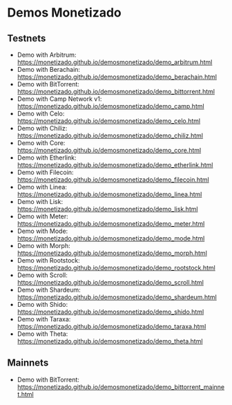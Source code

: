 # Demos Monetizado

## Testnets

- Demo with Arbitrum: https://monetizado.github.io/demosmonetizado/demo_arbitrum.html
- Demo with Berachain: https://monetizado.github.io/demosmonetizado/demo_berachain.html
- Demo with BitTorrent: https://monetizado.github.io/demosmonetizado/demo_bittorrent.html
- Demo with Camp Network v1: https://monetizado.github.io/demosmonetizado/demo_camp.html
- Demo with Celo: https://monetizado.github.io/demosmonetizado/demo_celo.html
- Demo with Chiliz: https://monetizado.github.io/demosmonetizado/demo_chiliz.html
- Demo with Core: https://monetizado.github.io/demosmonetizado/demo_core.html
- Demo with Etherlink: https://monetizado.github.io/demosmonetizado/demo_etherlink.html
- Demo with Filecoin: https://monetizado.github.io/demosmonetizado/demo_filecoin.html
- Demo with Linea: https://monetizado.github.io/demosmonetizado/demo_linea.html
- Demo with Lisk: https://monetizado.github.io/demosmonetizado/demo_lisk.html
- Demo with Meter: https://monetizado.github.io/demosmonetizado/demo_meter.html
- Demo with Mode: https://monetizado.github.io/demosmonetizado/demo_mode.html
- Demo with Morph: https://monetizado.github.io/demosmonetizado/demo_morph.html
- Demo with Rootstock: https://monetizado.github.io/demosmonetizado/demo_rootstock.html
- Demo with Scroll: https://monetizado.github.io/demosmonetizado/demo_scroll.html
- Demo with Shardeum: https://monetizado.github.io/demosmonetizado/demo_shardeum.html
- Demo with Shido: https://monetizado.github.io/demosmonetizado/demo_shido.html
- Demo with Taraxa: https://monetizado.github.io/demosmonetizado/demo_taraxa.html
- Demo with Theta: https://monetizado.github.io/demosmonetizado/demo_theta.html


## Mainnets

- Demo with BitTorrent: https://monetizado.github.io/demosmonetizado/demo_bittorrent_mainnet.html
